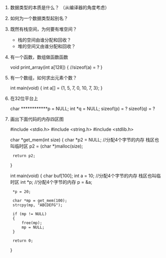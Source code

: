 1. 数据类型的本质是什么？ （从编译器的角度考虑）

2. 如何为一个数据类型起别名？

3. 既然有栈空间，为何要有堆空间？

    - 栈的空间由谁分配和回收？
    - 堆的空间又由谁分配和回收？

4. 有一个函数，数组做函数函数


    void print_array(int a[128])
    {
        //sizeof(a) = ?
    }

5. 有一个数组，如何求出元素个数？


    int main(void)
    {
        int a[] = {1, 5, 7, 0, 10, 7, 3};
    }


6. 在32位平台上


    char ************p = NULL;
    int *q = NULL;
    sizeof(p) = ?
    sizeof(q) = ?


7. 画出下面代码的内存四区图
    
    
    #include <stdio.h>
    #include <string.h>
    #include <stdlib.h>
    
    char *get_mem(int size)
    {
        char *p2 = NULL;            //分配4个字节的内存 栈区也叫临时区
        p2 = (char *)malloc(size);
    
        return p2;
    }
    
    int main(void)
    {
        char buf[100];
        int a = 10;     //分配4个字节的内存 栈区也叫临时区
        int *p;         //分配4个字节的内存
        p = &a;
    
        *p = 20;
    
        char *mp = get_mem(100);
        strcpy(mp, "ABCDEFG");
    
        if (mp != NULL)
        {
            free(mp);
            mp = NULL;
        }
    
        return 0;
    }
